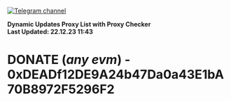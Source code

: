 [![Telegram channel](https://img.shields.io/endpoint?url=https://runkit.io/damiankrawczyk/telegram-badge/branches/master?url=https://t.me/n4z4v0d)](https://t.me/n4z4v0d) 

**Dynamic Updates Proxy List with Proxy Checker**  
**Last Updated: 22.12.23 11:43**

# DONATE (_any evm_) - 0xDEADf12DE9A24b47Da0a43E1bA70B8972F5296F2
